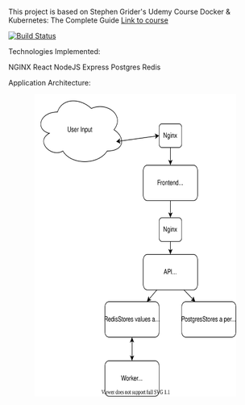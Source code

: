 This project is based on Stephen Grider's Udemy Course Docker & Kubernetes: The Complete Guide
<a href="https://www.udemy.com/share/101WjMBkAfd15QTXQ=/">Link to course</a>

[![Build Status](https://travis-ci.com/MabeyC/complex-docker.svg?branch=main)](https://travis-ci.com/MabeyC/complex-docker)

Technologies Implemented:

NGINX
React
NodeJS Express
Postgres
Redis

Application Architecture:

<div id="image-container">
   <img style="display: block; margin: auto" src="./complex-docker.svg" width="400" height="600"/>
</div>

